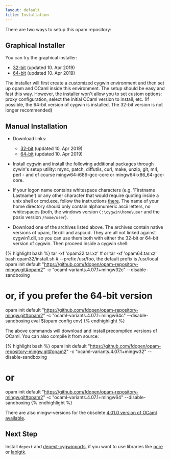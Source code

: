 ```yaml
---
layout: default
title: Installation
---
```


There are two ways to setup this opam repository:

## Graphical Installer

You can try the graphical installer:

* [32-bit](https://github.com/fdopen/opam-repository-mingw/releases/download/0.0.0.2/OCaml32.exe)
  (updated 10. Apr 2019)
* [64-bit](https://github.com/fdopen/opam-repository-mingw/releases/download/0.0.0.2/OCaml64.exe)
  (updated 10. Apr 2019)

The installer will first create a customized cygwin environment and
then set up opam and OCaml inside this environment. The setup should
be easy and fast this way. However, the installer won't allow you to
set custom options: proxy configuration, select the initial OCaml
version to install, etc. (If possible, the 64-bit version of cygwin is
installed. The 32-bit version is not longer recommended)

## Manual Installation

* Download links:
  * [32-bit](https://github.com/fdopen/opam-repository-mingw/releases/download/0.0.0.2/opam32.tar.xz)
    (updated 10. Apr 2019)
  * [64-bit](https://github.com/fdopen/opam-repository-mingw/releases/download/0.0.0.2/opam64.tar.xz)
    (updated 10. Apr 2019)

* Install [cygwin](https://cygwin.com/) and install the following
  additional packages through cywin's setup utility: rsync, patch,
  diffutils, curl, make, unzip, git, m4, perl - and of course
  mingw64-i686-gcc-core or mingw64-x86_64-gcc-core.

* If your logon name contains whitespace characters (e.g. 'Firstname
  Lastname') or any other character that would require quoting inside
  a unix shell or cmd.exe, follow the instructions
  [there](https://www.cygwin.com/faq.html#faq.setup.name-with-space).
  The name of your home directory should only contain alphanumeric
  ascii letters, no whitespaces (both, the windows version
  `C:\cygwin\home\user` and the posix version `/home/user`).

* Download one of the archives listed above. The archives contain
  native versions of opam, flexdll and aspcud. They are all not linked
  against cygwin1.dll, so you can use them both with either the 32-bit
  or 64-bit version of cygwin. Then proceed inside a cygwin shell:

{% highlight bash %}
tar -xf 'opam32.tar.xz' # or tar -xf 'opam64.tar.xz'
bash opam32/install.sh  # --prefix /usr/foo, the default prefix is /usr/local
opam init default "https://github.com/fdopen/opam-repository-mingw.git#opam2" -c "ocaml-variants.4.07.1+mingw32c" --disable-sandboxing
# or, if you prefer the 64-bit version
opam init default "https://github.com/fdopen/opam-repository-mingw.git#opam2" -c "ocaml-variants.4.07.1+mingw64c" --disable-sandboxing
eval $(opam config env)
{% endhighlight %}

The above commands will download and install precompiled versions of
OCaml. You can also compile it from source: 

{% highlight bash %}
opam init default "https://github.com/fdopen/opam-repository-mingw.git#opam2" -c "ocaml-variants.4.07.1+mingw32" --disable-sandboxing
# or
opam init default "https://github.com/fdopen/opam-repository-mingw.git#opam2" -c "ocaml-variants.4.07.1+mingw64" --disable-sandboxing
{% endhighlight %}

There are also mingw-versions for the obsolete
[4.01.0 version of OCaml available](https://github.com/fdopen/opam-repository-mingw/tree/master/compilers/4.01.0).

## Next Step

Install `depext` and [depext-cygwinports](/opam-repository-mingw/depext-cygwin), if you want
to use libraries like [pcre](https://github.com/mmottl/pcre-ocaml) or
[lablgtk](http://lablgtk.forge.ocamlcore.org/).
